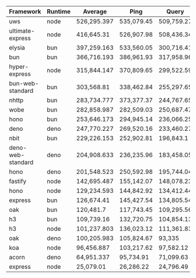 
|  Framework       | Runtime | Average | Ping       | Query      | Body       |
| ---------------- | ------- | ------- | ---------- | ---------- | ---------- |
| uws | node | 526,295.397 | 535,079.45 | 509,759.27 | 534,047.47 |
| ultimate-express | node | 416,645.31 | 526,907.98 | 508,436.34 | 214,591.61 |
| elysia | bun | 397,259.163 | 533,560.05 | 300,716.41 | 357,501.03 |
| bun | bun | 366,716.193 | 386,961.93 | 317,958.96 | 395,227.69 |
| hyper-express | node | 315,844.147 | 370,809.65 | 299,522.59 | 277,200.2 |
| bun-web-standard | bun | 303,568.81 | 338,462.84 | 255,297.65 | 316,945.94 |
| nhttp | bun | 283,734.777 | 373,377.37 | 244,767.65 | 233,059.31 |
| wobe | bun | 282,858.987 | 282,509.03 | 250,687.47 | 315,380.46 |
| hono | bun | 253,646.173 | 294,945.14 | 236,066.25 | 229,927.13 |
| deno | deno | 247,770.227 | 269,520.16 | 233,460.27 | 240,330.25 |
| nbit | bun | 229,226.153 | 252,902.81 | 196,843.1 | 237,932.55 |
| deno-web-standard | deno | 204,908.633 | 236,235.96 | 183,458.05 | 195,031.89 |
| hono | deno | 201,548.523 | 250,592.98 | 195,744.04 | 158,308.55 |
| fastify | node | 142,695.487 | 155,142.07 | 148,078.23 | 124,866.16 |
| hono | node | 129,234.593 | 144,842.92 | 134,412.44 | 108,448.42 |
| express | bun | 126,674.41 | 145,427.54 | 134,805.54 | 99,790.15 |
| oak | bun | 120,481.7 | 117,743.45 | 109,295.56 | 134,406.09 |
| h3 | bun | 109,739.16 | 132,720.75 | 104,854.13 | 91,642.6 |
| h3 | node | 101,237.803 | 136,023.12 | 111,361.83 | 56,328.46 |
| oak | deno | 100,205.983 | 105,824.67 | 93,335 | 101,458.28 |
| koa | node | 96,456.887 | 103,217.62 | 97,582.12 | 88,570.92 |
| acorn | deno | 64,951.337 | 95,734.91 | 71,099.63 | 28,019.47 |
| express | node | 25,079.01 | 26,286.22 | 24,796.49 | 24,154.32 |